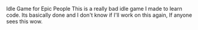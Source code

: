 Idle Game for Epic People
This is a really bad idle game I made to learn code.
Its basically done and I don't know if I'll work on this again,
If anyone sees this wow.

